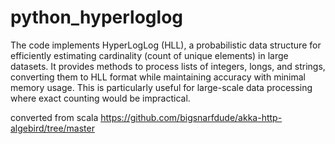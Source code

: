 # python_hyperloglog

The code implements HyperLogLog (HLL), a probabilistic data structure for efficiently estimating cardinality (count of unique elements) in large datasets. It provides methods to process lists of integers, longs, and strings, converting them to HLL format while maintaining accuracy with minimal memory usage. This is particularly useful for large-scale data processing where exact counting would be impractical.

converted from scala
https://github.com/bigsnarfdude/akka-http-algebird/tree/master
